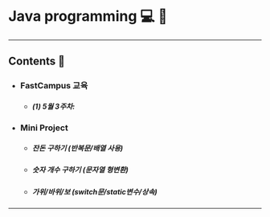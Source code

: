 # Java programming :computer: :memo:
---
## Contents :open_file_folder:


- ### FastCampus 교육
  - ##### (1) 5월 3주차:
- ### Mini Project
  - ##### 잔돈 구하기 (반복문/배열 사용)
  - ##### 숫자 개수 구하기 (문자열 형변환)
  - ##### 가위/바위/보 (switch문/static변수/상속)

*****
